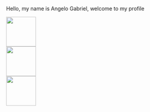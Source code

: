 Hello, my name is Angelo Gabriel, welcome to my profile

<img src ="https://cdn-icons-png.flaticon.com/512/174/174854.png" style="width:80px">
<img src ="https://cdn-icons-png.flaticon.com/512/732/732190.png" style="width:80px">
<img src ="https://cdn-icons-png.flaticon.com/512/5968/5968292.png" style="width:80px">

<style>
  img{
    display:flex
  }
</style>
